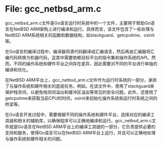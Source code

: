 # File: gcc_netbsd_arm.c

gcc_netbsd_arm.c文件是Go语言运行时系统中的一个文件，主要用于帮助Go语言在NetBSD ARM架构上进行编译和运行。具体而言，该文件包含了一些处理与NetBSD ARM系统相关的函数和数据结构，如stackguard、getcputime、osinit等。

在Go语言的编译过程中，编译器将源代码翻译成汇编语言，然后再由汇编器将汇编代码转换为机器代码，这其中需要依赖目标平台的指令集和操作系统的API。然而，不同的操作系统和硬件平台之间存在差异，因此需要对不同的平台进行单独的编译和优化。

在NetBSD ARM平台上，gcc_netbsd_arm.c文件作为运行时系统的一部分，承担了与操作系统和硬件相关的底层任务。例如，在该文件中，使用了stackguard来保护栈空间，以避免栈空间溢出和缓冲区溢出等常见的安全问题。此外，还使用了getcputime来获取当前CPU的时间，osinit来初始化操作系统和运行时系统之间的桥梁等。

在Go语言开发过程中，需要根据不同的操作系统和硬件平台，选择对应的编译工具链和相关的辅助库，以确保程序可以正确地编译和运行。gcc_netbsd_arm.c文件就是Go语言在NetBSD ARM平台上的编译工具链的一部分，它负责提供必要的支持和服务，使得Go语言可以在NetBSD ARM平台上运行，并且可以正确地处理与操作系统和硬件相关的问题。

